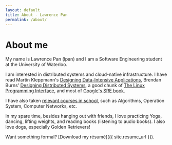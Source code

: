 ```yaml
---
layout: default
title: About - Lawrence Pan
permalink: /about/
---
```


# About me

My name is Lawrence Pan (lpan) and I am a Software Engineering student at the
University of Waterloo.

I am interested in distributed systems and cloud-native infrastructure. I have
read Martin Kleppmann's [Designing Data-Intensive
Applications](http://dataintensive.net/), Brendan Burns' [Designing Distributed
Systems](https://azure.microsoft.com/en-us/resources/designing-distributed-systems/en-us/),
a good chunk of [The Linux Programming Interface](http://man7.org/tlpi/), and
most of [Google's SRE book](https://landing.google.com/sre/).

I have also taken [relevant courses in
school](https://ugradcalendar.uwaterloo.ca/page/ENG-Software-Engineering), such
as Algorithms, Operation System, Computer Networks, etc.

In my spare time, besides hanging out with friends, I love practicing Yoga,
dancing, lifting weights, and reading books (listening to audio books). I also
love dogs, especially Golden Retrievers!

Want something formal? [Download my résumé]({{ site.resume_url }}).
